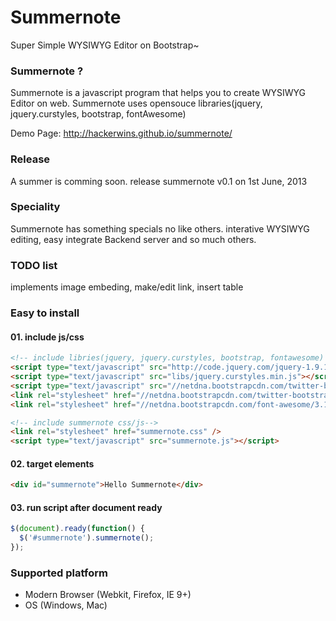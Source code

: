 # Summernote
Super Simple WYSIWYG Editor on Bootstrap~

### Summernote ?
Summernote is a javascript program that helps you to create WYSIWYG Editor on web. Summernote uses opensouce libraries(jquery, jquery.curstyles, bootstrap, fontAwesome)

Demo Page: http://hackerwins.github.io/summernote/

### Release

A summer is comming soon. release summernote v0.1 on 1st June, 2013

### Speciality

Summernote has something specials no like others. interative WYSIWYG editing, easy integrate Backend server and so much others.

### TODO list

implements image embeding, make/edit link, insert table

### Easy to install

#### 01. include js/css
```html
<!-- include libries(jquery, jquery.curstyles, bootstrap, fontawesome) -->
<script type="text/javascript" src="http://code.jquery.com/jquery-1.9.1.min.js"></script>
<script type="text/javascript" src="libs/jquery.curstyles.min.js"></script>
<script type="text/javascript" src="//netdna.bootstrapcdn.com/twitter-bootstrap/2.3.1/js/bootstrap.min.js"></script>
<link rel="stylesheet" href="//netdna.bootstrapcdn.com/twitter-bootstrap/2.3.1/css/bootstrap-combined.no-icons.min.css">
<link rel="stylesheet" href="//netdna.bootstrapcdn.com/font-awesome/3.1.1/css/font-awesome.min.css">

<!-- include summernote css/js-->
<link rel="stylesheet" href="summernote.css" />
<script type="text/javascript" src="summernote.js"></script>
```

#### 02. target elements
```html
<div id="summernote">Hello Summernote</div>
```

#### 03. run script after document ready
```javascript
$(document).ready(function() {
  $('#summernote').summernote();
});
```

### Supported platform
* Modern Browser (Webkit, Firefox, IE 9+)
* OS (Windows, Mac)
